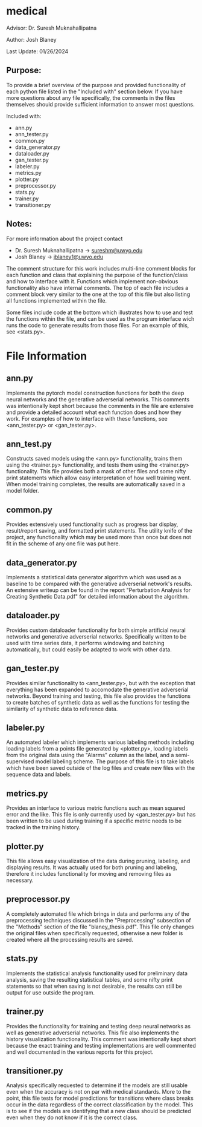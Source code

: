 # medical

Advisor: Dr. Suresh Muknahallipatna

Author: Josh Blaney

Last Update: 01/26/2024

## Purpose:
To provide a brief overview of the purpose and provided functionality of each 
python file listed in the "Included with" section below. If you have more 
questions about any file specifically, the comments in the files themselves
should provide sufficient information to answer most questions.

Included with: 
 - ann.py 
 - ann_tester.py
 - common.py
 - data_generator.py
 - dataloader.py
 - gan_tester.py
 - labeler.py
 - metrics.py
 - plotter.py
 - preprocessor.py 
 - stats.py
 - trainer.py
 - transitioner.py
 
## Notes:
For more information about the project contact 
 - Dr. Suresh Muknahallipatna -> sureshm@uwyo.edu
 - Josh Blaney -> jblaney1@uwyo.edu

The comment structure for this work includes multi-line comment
blocks for each function and class that explaining the purpose 
of the function/class and how to interface with it. Functions 
which implement non-obvious functionality also have internal 
comments. The top of each file includes a comment block very 
similar to the one at the top of this file but also listing all
functions implemented within the file.

Some files include code at the bottom which illustrates how to 
use and test the functions within the file, and can be used as
the program interface wich runs the code to generate results 
from those files. For an example of this, see <stats.py>.

# File Information
## ann.py
Implements the pytorch model construction functions for both the 
deep neural networks and the generative adverserial networks.
This comments was intentionally kept short because the comments
in the file are extensive and provide a detailed account what 
each function does and how they work. For examples of how to 
interface with these functions, see <ann_tester.py> or <gan_tester.py>.

## ann_test.py
Constructs saved models using the <ann.py> functionality, trains them
using the <trainer.py> functionality, and tests them using the 
<trainer.py> functionality. This file provides both a mask of other
files and some nifty print statements which allow easy interpretation
of how well training went. When model training completes, the results
are automatically saved in a model folder.

## common.py
Provides extensively used functionality such as progress bar display,
result/report saving, and formatted print statements. The utility knife
of the project, any functionality which may be used more than once but 
does not fit in the scheme of any one file was put here.

## data_generator.py
Implements a statistical data generator algorithm which was used as a 
baseline to be compared with the generative adverserial network's
results. An extensive writeup can be found in the report 
"Perturbation Analysis for Creating Synthetic Data.pdf" for detailed 
information about the algorithm.

## dataloader.py
Provides custom dataloader functionality for both simple artificial
neural networks and generative adverserial networks. Specifically
written to be used with time series data, it performs windowing 
and batching automatically, but could easily be adapted to work
with other data.

## gan_tester.py
Provides similar functionality to <ann_tester.py>, but with the exception 
that everything has been expanded to accomodate the generative adverserial
networks. Beyond training and testing, this file also provides the 
functions to create batches of synthetic data as well as the functions for 
testing the similarity of synthetic data to reference data.

## labeler.py
An automated labeler which implements various labeling methods including
loading labels from a points file generated by <plotter.py>, loading 
labels from the original data using the "Alarms" column as the label, and
a semi-supervised model labeling scheme. The purpose of this file is to 
take labels which have been saved outside of the log files and create 
new files with the sequence data and labels.

## metrics.py
Provides an interface to various metric functions such as mean squared
error and the like. This file is only currently used by <gan_tester.py>
but has been written to be used during training if a specific metric
needs to be tracked in the training history.

## plotter.py
This file allows easy visualization of the data during pruning, labeling, 
and displaying results. It was actually used for both pruning and labeling,
therefore it includes functionality for moving and removing files as 
necessary.

## preprocessor.py
A completely automated file which brings in data and performs any of the 
preprocessing techniques discussed in the "Preprocessing" subsection of 
the "Methods" section of the file "blaney_thesis.pdf". This file only
changes the original files when specifically requested, otherwise a 
new folder is created where all the processing results are saved.

## stats.py
Implements the statistical analysis functionality used for preliminary
data analysis, saving the resulting statistical tables, and some nifty 
print statements so that when saving is not desirable, the results can
still be output for use outside the program.

## trainer.py
Provides the functionality for training and testing deep neural networks
as well as generative adverserial networks. This file also implements 
the history visualization functionality. This comment was intentionally 
kept short because the exact training and testing implementations are 
well commented and well documented in the various reports for this 
project. 

## transitioner.py
Analysis specifically requested to determine if the 
models are still usable even when the accuracy is not on par with 
medical standards. More to the point, this file tests for model 
predictions for transitions where class breaks occur in the data 
regardless of the correct classification by the model. This is to 
see if the models are identifying that a new class should be predicted
even when they do not know if it is the correct class.
